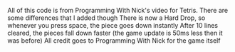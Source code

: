 All of this code is from Programming With Nick's video for Tetris. There are some differences that I added though
There is now a Hard Drop, so whenever you press space, the piece goes down instantly
After 10 lines cleared, the pieces fall down faster (the game update is 50ms less then it was before)
All credit goes to Programming With Nick for the game itself